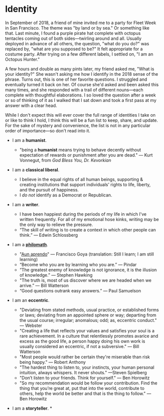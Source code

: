 # Identity

In September of 2018, a friend of mine invited me to a party for Fleet Week in San Francisco. The theme was "by land or by sea." Or something like that. Last minute, I found a purple pirate hat complete with octopus tentacles coming out of both sides—twirling around and all. Usually deployed in advance of all others, the question, "what do you do?" was replaced by, "what are you supposed to be?" It felt appropriate for a costume party. After trying on a few different labels, I settled on, "I am an Octopus Hunter." 

A few hours and double as many pints later, my friend asked me, "What is your identity?" She wasn't asking me how I identify in the 2018 sense of the phrase. Turns out, this is one of her favorite questions. I struggled and eventually turned it back on her. Of course she'd asked and been asked this many times, and she responded with a trail of different nouns—each complete with thoughtful elaborations. I so loved the question after a week or so of thinking of it as I walked that I sat down and took a first pass at my answer with a clear head. 

While I don't expect this will ever cover the full range of identities I take on or like to think I hold, I think this will be a fun list to keep, share, and update. For the sake of mystery and convenience, the list is not in any particular order of importance—so don't read into it. 

* I am a **humanist**.
  * "being a **humanist** means trying to behave decently without expectation of rewards or punishment after you are dead." — Kurt Vonnegut, from *God Bless You, Dr. Kevorkian*

* I am a **classical liberal**.
  * I believe in the equal rights of all human beings, supporting & creating institutions that support individuals' rights to life, liberty, and the pursuit of happiness. 
  * I *do not* identify as a Democrat or Republican.

* I am a **writer**.
  * I have been happiest during the periods of my life in which I've written frequently. For all of my emotional hose kinks, writing may be the only way to relieve the pressure.
  * “The skill of writing is to create a context in which other people can think.” — Edwin Schlossberg
  
* I am a [**philomath**](https://en.wikipedia.org/wiki/Philomath).
  * "[Aun aprendo](https://commons.wikimedia.org/wiki/File:A%C3%BAn_aprendo.jpg)" — Francisco Goya (translation: Still I learn; I am still learning)
  * “Become who you are by learning who you are.” — Pindar
  * “The greatest enemy of knowledge is not ignorance, it is the illusion of knowledge.” — Stephen Hawking
  * "The truth is, most of us discover where we are headed when we arrive.” — Bill Watterson
  * “Good questions outrank easy answers.” — Paul Samuelson
  
* I am an **eccentric**.
  * "Deviating from stated methods, usual practice, or established forms or laws; deviating from an appointed sphere or way; departing from the usual course; irregular; anomalous; odd; as, eccentric conduct." — Webster
  * "Creating a life that reflects your values and satisfies your soul is a rare achievement. In a culture that relentlessly promotes avarice and excess as the good life, a person happy doing his own work is usually considered an eccentric, if not a subversive." — Bill Watterson
  * "Most people would rather be certain they're miserable than risk being happy." — Robert Anthony
  * "The hardest thing to listen to, your instincts, your human personal intuition, always whispers. It never shouts." —Steven Spielberg
  * "Don’t listen to your friends. Think for yourself." — Ben Horowitz
  * "So my recommendation would be follow your contribution. Find the thing that you’re great at, put that into the world, contribute to others, help the world be better and that is the thing to follow." — Ben Horowitz
  
* I am a **storyteller**.
  * 


